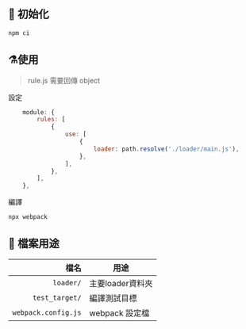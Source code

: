 ## 📖 初始化
```sh
npm ci
```

## ⚗️使用
> rule.js 需要回傳 object

設定
```js
    module: {
        rules: [
            {
                use: [
                    {
                        loader: path.resolve('./loader/main.js'),
                    },
                ],
            },
        ],
    },
```

編譯
```sh
npx webpack
```

## 🧾 檔案用途

檔名 | 用途            
---:| ---
`loader/` | 主要loader資料夾
`test_target/` | 編譯測試目標
`webpack.config.js` | webpack 設定檔
